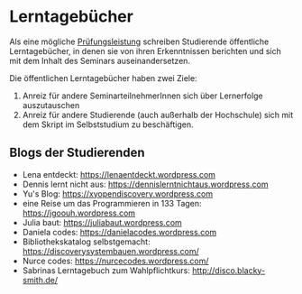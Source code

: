 # Lerntagebücher

Als eine mögliche [Prüfungsleistung](https://felixlohmeier.gitbooks.io/seminar-wir-bauen-uns-einen-bibliothekskatalog/content/pruefungsleistungen.html) schreiben Studierende öffentliche Lerntagebücher, in denen sie von ihren Erkenntnissen berichten und sich mit dem Inhalt des Seminars auseinandersetzen.

Die öffentlichen Lerntagebücher haben zwei Ziele:
1. Anreiz für andere SeminarteilnehmerInnen sich über Lernerfolge auszutauschen
2. Anreiz für andere Studierende (auch außerhalb der Hochschule) sich mit dem Skript im Selbststudium zu beschäftigen.

## Blogs der Studierenden
* Lena entdeckt: https://lenaentdeckt.wordpress.com
* Dennis lernt nicht aus: https://dennislerntnichtaus.wordpress.com
* Yu's Blog: https://xyopendiscovery.wordpress.com
* eine Reise um das Programmieren in 133 Tagen: https://jgoouh.wordpress.com
* Julia baut: https://juliabaut.wordpress.com
* Daniela codes: https://danielacodes.wordpress.com
* Bibliothekskatalog selbstgemacht: https://discoverysystembauen.wordpress.com/
* Nurce codes: https://nurcecodes.wordpress.com/
* Sabrinas Lerntagebuch zum Wahlpflichtkurs: http://disco.blacky-smith.de/